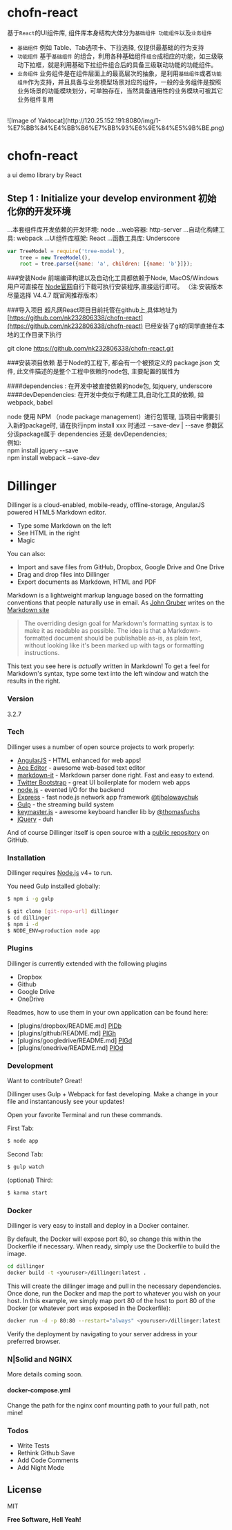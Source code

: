 # chofn-react

基于`React`的UI组件库, 组件库本身结构大体分为`基础组件 功能组件`以及`业务组件`
- `基础组件` 
 例如 Table、Tab选项卡、下拉选择, 仅提供最基础的行为支持
- `功能组件`
基于`基础组件` 的组合，利用各种基础组件`组合`成相应的功能，如三级联动下拉框，就是利用基础下拉组件组合后的具备三级联动功能的功能组件。
- `业务组件`
业务组件是在组件层面上的最高层次的抽象，是利用`基础组件`或者`功能组件`作为支持，并且具备与业务模型场景对应的组件，一般的业务组件是按照业务场景的功能模块划分，可单独存在，当然具备通用性的业务模块可被其它业务组件复用
<br/>
![Image of Yaktocat](http://120.25.152.191:8080/img/1-%E7%BB%84%E4%BB%B6%E7%BB%93%E6%9E%84%E5%9B%BE.png)








# chofn-react
a ui demo library by React
 

## Step 1 : Initialize your develop environment 初始化你的开发环境

...本套组件库开发依赖的开发环境: node
...web容器: http-server
...自动化构建工具: webpack
...UI组件库框架: React
...函数工具库: Underscore

```js
var TreeModel = require('tree-model'),
    tree = new TreeModel(),
    root = tree.parse({name: 'a', children: [{name: 'b'}]});
```

###安装Node
前端编译构建以及自动化工具都依赖于Node, MacOS/Windows 用户可直接在 [Node官网](https://nodejs.org/zh-cn/)自行下载可执行安装程序,直接运行即可。
（注:安装版本尽量选择 V4.4.7 既官网推荐版本）

###导入项目
超凡网React项目目前托管在github上,具体地址为 [https://github.com/nk232806338/chofn-react](https://github.com/nk232806338/chofn-react)
已经安装了git的同学直接在本地的工作目录下执行 <br/> 

  git clone https://github.com/nk232806338/chofn-react.git
    
###安装项目依赖
基于Node的工程下, 都会有一个被预定义的 package.json 文件, 此文件描述的是整个工程中依赖的node包, 主要配置的属性为 <br/> 

####dependencies : 在开发中被直接依赖的node包, 如jquery, underscore
####devDependencies: 在开发中类似于构建工具,自动化工具的依赖, 如webpack, babel

node 使用 NPM （node package management）进行包管理, 当项目中需要引入新的package时, 请在执行npm install xxx 时通过 --save-dev | --save 参数区分该package属于
dependencies 还是 devDependencies;<br/>
例如:<br/>
  npm install jquery --save  <br/>
  npm install webpack --save-dev <br/>
  


# Dillinger

Dillinger is a cloud-enabled, mobile-ready, offline-storage, AngularJS powered HTML5 Markdown editor.

  - Type some Markdown on the left
  - See HTML in the right
  - Magic

You can also:
  - Import and save files from GitHub, Dropbox, Google Drive and One Drive
  - Drag and drop files into Dillinger
  - Export documents as Markdown, HTML and PDF

Markdown is a lightweight markup language based on the formatting conventions that people naturally use in email.  As [John Gruber] writes on the [Markdown site][df1]

> The overriding design goal for Markdown's
> formatting syntax is to make it as readable
> as possible. The idea is that a
> Markdown-formatted document should be
> publishable as-is, as plain text, without
> looking like it's been marked up with tags
> or formatting instructions.

This text you see here is *actually* written in Markdown! To get a feel for Markdown's syntax, type some text into the left window and watch the results in the right.

### Version
3.2.7

### Tech

Dillinger uses a number of open source projects to work properly:

* [AngularJS] - HTML enhanced for web apps!
* [Ace Editor] - awesome web-based text editor
* [markdown-it] - Markdown parser done right. Fast and easy to extend.
* [Twitter Bootstrap] - great UI boilerplate for modern web apps
* [node.js] - evented I/O for the backend
* [Express] - fast node.js network app framework [@tjholowaychuk]
* [Gulp] - the streaming build system
* [keymaster.js] - awesome keyboard handler lib by [@thomasfuchs]
* [jQuery] - duh

And of course Dillinger itself is open source with a [public repository][dill]
 on GitHub.

### Installation

Dillinger requires [Node.js](https://nodejs.org/) v4+ to run.

You need Gulp installed globally:

```sh
$ npm i -g gulp
```

```sh
$ git clone [git-repo-url] dillinger
$ cd dillinger
$ npm i -d
$ NODE_ENV=production node app
```

### Plugins

Dillinger is currently extended with the following plugins

* Dropbox
* Github
* Google Drive
* OneDrive

Readmes, how to use them in your own application can be found here:

* [plugins/dropbox/README.md] [PlDb]
* [plugins/github/README.md] [PlGh]
* [plugins/googledrive/README.md] [PlGd]
* [plugins/onedrive/README.md] [PlOd]

### Development

Want to contribute? Great!

Dillinger uses Gulp + Webpack for fast developing.
Make a change in your file and instantanously see your updates!

Open your favorite Terminal and run these commands.

First Tab:
```sh
$ node app
```

Second Tab:
```sh
$ gulp watch
```

(optional) Third:
```sh
$ karma start
```

### Docker
Dillinger is very easy to install and deploy in a Docker container.

By default, the Docker will expose port 80, so change this within the Dockerfile if necessary. When ready, simply use the Dockerfile to build the image.

```sh
cd dillinger
docker build -t <youruser>/dillinger:latest .
```
This will create the dillinger image and pull in the necessary dependencies. Once done, run the Docker and map the port to whatever you wish on your host. In this example, we simply map port 80 of the host to port 80 of the Docker (or whatever port was exposed in the Dockerfile):

```sh
docker run -d -p 80:80 --restart="always" <youruser>/dillinger:latest
```

Verify the deployment by navigating to your server address in your preferred browser.

### N|Solid and NGINX

More details coming soon.

#### docker-compose.yml

Change the path for the nginx conf mounting path to your full path, not mine!

### Todos

 - Write Tests
 - Rethink Github Save
 - Add Code Comments
 - Add Night Mode

License
----

MIT


**Free Software, Hell Yeah!**

[//]: # (These are reference links used in the body of this note and get stripped out when the markdown processor does its job. There is no need to format nicely because it shouldn't be seen. Thanks SO - http://stackoverflow.com/questions/4823468/store-comments-in-markdown-syntax)


   [dill]: <https://github.com/joemccann/dillinger>
   [git-repo-url]: <https://github.com/joemccann/dillinger.git>
   [john gruber]: <http://daringfireball.net>
   [@thomasfuchs]: <http://twitter.com/thomasfuchs>
   [df1]: <http://daringfireball.net/projects/markdown/>
   [markdown-it]: <https://github.com/markdown-it/markdown-it>
   [Ace Editor]: <http://ace.ajax.org>
   [node.js]: <http://nodejs.org>
   [Twitter Bootstrap]: <http://twitter.github.com/bootstrap/>
   [keymaster.js]: <https://github.com/madrobby/keymaster>
   [jQuery]: <http://jquery.com>
   [@tjholowaychuk]: <http://twitter.com/tjholowaychuk>
   [express]: <http://expressjs.com>
   [AngularJS]: <http://angularjs.org>
   [Gulp]: <http://gulpjs.com>

   [PlDb]: <https://github.com/joemccann/dillinger/tree/master/plugins/dropbox/README.md>
   [PlGh]:  <https://github.com/joemccann/dillinger/tree/master/plugins/github/README.md>
   [PlGd]: <https://github.com/joemccann/dillinger/tree/master/plugins/googledrive/README.md>
   [PlOd]: <https://github.com/joemccann/dillinger/tree/master/plugins/onedrive/README.md>
